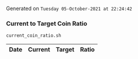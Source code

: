 Generated on `Tuesday 05-October-2021 at 22:24:42`

### Current to Target Coin Ratio
`current_coin_ratio.sh`

Date|Current|Target|Ratio
---|---|---|---
